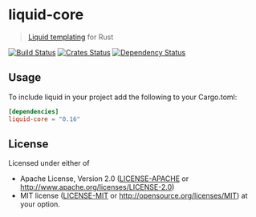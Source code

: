 liquid-core
===========

> [Liquid templating](http://liquidmarkup.org/) for Rust

[![Build Status](https://dev.azure.com/cobalt-org/cobalt-org/_apis/build/status/liquid-rust?branchName=master)](https://dev.azure.com/cobalt-org/cobalt-org/_build/latest?definitionId=1&branchName=master)
[![Crates Status](https://img.shields.io/crates/v/liquid.svg)](https://crates.io/crates/liquid)
[![Dependency Status](https://dependencyci.com/github/cobalt-org/liquid-rust/badge)](https://dependencyci.com/github/cobalt-org/liquid-rust)

Usage
----------

To include liquid in your project add the following to your Cargo.toml:

```toml
[dependencies]
liquid-core = "0.16"
```

## License

Licensed under either of

 * Apache License, Version 2.0 ([LICENSE-APACHE](LICENSE-APACHE) or http://www.apache.org/licenses/LICENSE-2.0)
 * MIT license ([LICENSE-MIT](LICENSE-MIT) or http://opensource.org/licenses/MIT)
  at your option.


